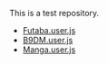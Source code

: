 This is a test repository.

* [Futaba.user.js](https://github.com/kataoka271/userscripts/blob/904d481ef0ace71225b5d799b3afaaaa706c38b3/dist/Futaba.user.js)
* [B9DM.user.js](https://github.com/kataoka271/userscripts/blob/904d481ef0ace71225b5d799b3afaaaa706c38b3/dist/B9DM.user.js)
* [Manga.user.js](https://github.com/kataoka271/userscripts/blob/904d481ef0ace71225b5d799b3afaaaa706c38b3/dist/Manga.user.js)
